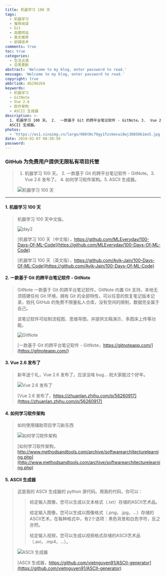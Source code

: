 ```yaml
---
title: 机器学习 100 天
tags:
  - 机器学习
  - 推荐阅读
  - Git
  - 自建网站
  - 美文推荐
  - 前端技术
comments: true
toc: true
categories:
  - 生活点滴
  - 日常更新
abstract: 'Welcome to my blog, enter password to read.'
message: 'Welcome to my blog, enter password to read.'
copyright: true
abbrlink: 4b2962b9
keywords:
  - 机器学习
  - GitNote
  - Vue 2.6
  - 软件架构
  - ASCII 生成器
description: >-
  1. 机器学习 100 天。 2.  一款基于 Git 的跨平台笔记软件 - GitNote。3.  Vue 2.6 发布了。 4. 如何学习软件架构。5.
  ASCII 生成器。
photos:
  - 'https://ws1.sinaimg.cn/large/006tNc79gy1fzxkmcwi0wj3085061mx5.jpg'
date: 2019-02-07 08:50:50
password:
---
```

<script type="text/javascript" src="/js/src/bai.js"></script>

### GitHub 为免费用户提供无限私有项目托管
>  1. 机器学习 100 天。 2.  一款基于 Git 的跨平台笔记软件 - GitNote。3.  Vue 2.6 发布了。 4. 如何学习软件架构。5. ASCII 生成器。
>
> ![机器学习 100 天](https://ws4.sinaimg.cn/large/006tNc79gy1fzxkjgwmp4j30mc0aeq4g.jpg)

---
#### 1. 机器学习 100 天
> 机器学习 100 天中文版。
> 
> ![day2](https://ws4.sinaimg.cn/large/006tNc79gy1fzxkhg21qgj30lu09gmy4.jpg)
>
> [机器学习 100 天（中文版），https://github.com/MLEveryday/100-Days-Of-ML-Code](https://github.com/MLEveryday/100-Days-Of-ML-Code)
>
> [机器学习 100 天（英文版），https://github.com/Avik-Jain/100-Days-Of-ML-Code](https://github.com/Avik-Jain/100-Days-Of-ML-Code)

#### 2. 一款基于 Git 的跨平台笔记软件 - GitNote
> GitNote 一款基于 Git 的跨平台笔记软件。GitNote 内置 Git 支持，本地无须搭建任何 Git 环境，拥有 Git 的全部特性，可以任意的恢复笔记版本记录，依托 GitHub 的免费不限量私人仓库，没有空间的限制，数据完全属于自己。
>
> 该笔记软件可绘制流程图、思维导图，并提供文稿演示、多图床上传等功能。
>
> ![GitNote](https://ws2.sinaimg.cn/large/006tNc79gy1fzxkga0obqj30yt0e3q43.jpg)
>
> [一款基于 Git 的跨平台笔记软件 - GitNote，https://gitnoteapp.com/](https://gitnoteapp.com/)

#### 3. Vue 2.6 发布了
> 新年送个礼，Vue 2.6 发布了。应该没啥 bug... 祝大家能过个好年。
>
> ![Vue 2.6 发布了](https://ws3.sinaimg.cn/large/006tNc79gy1fzxk6y65edj30fa05mq32.jpg)
> 
> [Vue 2.6 发布了，https://zhuanlan.zhihu.com/p/56260917](https://zhuanlan.zhihu.com/p/56260917)

#### 4. 如何学习软件架构
> 如何使用辅助项目学习新东西
>
> ![如何学习软件架构](https://ws4.sinaimg.cn/large/006tNc79gy1fzxk92t7o6j30ci07hq3m.jpg)
> 
> [如何学习软件架构，http://www.methodsandtools.com/archive/softwarearchitecturelearning.php](http://www.methodsandtools.com/archive/softwarearchitecturelearning.php)

#### 5. ASCII 生成器
> 这是我的 ASCII 生成器的 python 源代码。用我的代码，你可以：
> 
>> 给定输入图像，您可以生成以文本格式（.txt）存储的ASCII艺术品。
>> 
>> 给定输入图像，您可以生成以图像格式（.png，.jpg，...）存储的ASCII艺术。在每种格式中，有2个选项：黑色背景和白色字符，反之亦然。
>> 
>> 给定输入视频，您可以生成以视频格式存储的ASCII艺术品（.avi，.mp4，...）。
> 
> ![ASCII 生成器](https://ws2.sinaimg.cn/large/006tNc79gy1fzxkc84tywj30m70gt0ve.jpg)
>
> [ASCII 生成器，https://github.com/vietnguyen91/ASCII-generator](https://github.com/vietnguyen91/ASCII-generator)


